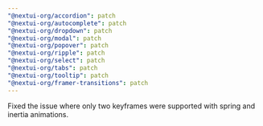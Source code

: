 ```yaml
---
"@nextui-org/accordion": patch
"@nextui-org/autocomplete": patch
"@nextui-org/dropdown": patch
"@nextui-org/modal": patch
"@nextui-org/popover": patch
"@nextui-org/ripple": patch
"@nextui-org/select": patch
"@nextui-org/tabs": patch
"@nextui-org/tooltip": patch
"@nextui-org/framer-transitions": patch
---
```


Fixed the issue where only two keyframes were supported with spring and inertia animations.

